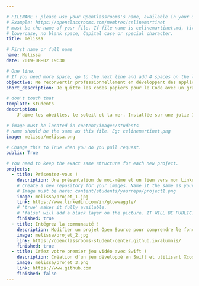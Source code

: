 ```yaml
---

# FILENAME : please use your OpenClassrooms's name, available in your url.
# Example: https://openclassrooms.com/membres/celinemartinet
# must be the name of your file. If file name is celinemartinet.md, title is celinemartinet.
# lowercase, no blank space, Capital case or special character.
title: melissa

# First name or full name
name: Melissa
date: 2019-08-02 19:30

# One line.
# If you need more space, go to the next line and add 4 spaces on the left, as in 'description'.
objective: Me reconvertir professionnellement en développant des applications.
short_description: Je quitte les codes papiers pour le Code avec un grand C.

# don't touch that
template: students
description:
    J'aime les abeilles, le soleil et la mer. Installée sur une jolie île, je veux créer des applications en ayant toujours comme bureau, le magnifique paysage qui s'offre à moi !

# image must be located in content/images/students
# name should be the same as this file. Eg: celinemartinet.png
image: melissa/melissa.png

# Change this to True when you do you pull request.
public: True

# You need to keep the exact same structure for each new project.
projects:
  - title: Présentez-vous !
    description: Une présentation de moi-même et un lien vers mon LinkedIn.
    # Create a new repository for your images. Name it the same as your nickname and profile picture.
    # Image must be here: content/students/yourrepo/project1.png
    image: melissa/projet_1.jpg
    link: https://www.linkedin.com/in/glowwaggle/
    # 'true' makes it fully available.
    # 'false' will add a black layer on the picture. IT WILL BE PUBLIC!
    finished: true
  - title: Intégrez la communauté !
    description: Modifier un projet Open Source pour comprendre le fonctionnement de Git, de Github et des PR. 
    image: melissa/projet_2.jpg
    link: https://openclassrooms-student-center.github.io/alumnis/
    finished: true
  - title: Créez votre premier jeu vidéo avec Swift !
    description: Création d’un jeu développé en Swift et utilisant Xcode.
    image: melissa/projet_3.png
    link: https://www.github.com
    finished: false
---
```

